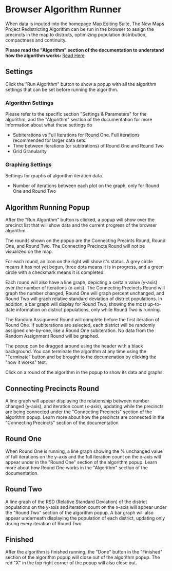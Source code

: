 # Browser Algorithm Runner

When data is inputed into the homepage Map Editing Suite, The New Maps Project Redistricting Algorithm can be run in the browser to assign the precincts in the map to districts, optimizing population distribution, compactness and continuity.

**Please read the "Algorithm" section of the documentation to understand how the algorithm works:**  [Read Here](/documentation/algorithm)

## Settings

Click the "Run Algorithm" button to show a popup with all the algorithm settings that can be set before running the algorithm. 

### Algorithm Settings

Please refer to the specific section "Settings & Parameters" for the algorithm, and the "Algorithm" section of the documentation for more information about what these settings do

- Subiterations vs Full Iterations for Round One. Full iterations recommended for larger data sets.
- Time between iterations (or subitrations) of Round One and Round Two
- Grid Granularity

### Graphing Settings

Settings for graphs of algorithm iteration data.

- Number of iterations between each plot on the graph, only for Round One and Round Two

## Algorithm Running Popup

After the "Run Algorithm" button is clicked, a popup will show over the precinct list that will show data and the current progress of the browser algorithm.

The rounds shown on the popup are the Connecting Precints Round, Round One, and Round Two. The Connecting Precincts Round will not be visualized on the map. 

For each round, an icon on the right will show it's status. A grey circle means it has not yet begun, three dots means it is in progress, and a green circle with a checkmark means it is completed.

Each round will also have a line graph, depicting a certain value (y-axis) over the number of iterations (x-axis). The Connecting Precincts Round will graph the number changed, Round One will graph percent unchanged, and Round Two will graph relative standard deviation of district populations. In addition, a bar graph will display for Round Two, showing the most up-to-date information on district populations, only while Round Two is running.

The Random Assignment Round will complete before the first iteration of Round One. If subiterations are selected, each district will be randomly assigned one-by-one, like a Round One subiteration. No data from the Random Assignment Round will be graphed.

The popup can be dragged around using the header with a black background. You can terminate the algorithm at any time using the "Terminate" button and be brought to the documenation by clicking the "how it works" text.

Click on a round of the algorithm in the popup to show its data and graphs.

## Connecting Precincts Round

A line graph will appear displaying the relationship between number changed (y-axis), and iteration count (x-axis), updating while the precincts are being connected under the "Connecting Precincts" section of the algorithm popup. Learn more about how the precincts are connected in the "Connecting Precincts" section of the documentation

## Round One

When Round One is running, a line graph showing the % unchanged value of full iterations on the y-axis and the full iteration count on the x-axis will appear under in the "Round One" section of the algorithm popup. Learn more about how Round One works in the "Algorithm" section of the documentation.

## Round Two

A line graph of the RSD (Relative Standard Deviation) of the district populations on the y-axis and iteration count on the x-axis will appear under the "Round Two" section of the algorithm popup. A bar graph will also appear underneath displaying the population of each district, updating only during every iteration of Round Two.

## Finished

After the algorithm is finished running, the "Done" button in the "Finished" section of the algorithm popup will close out of the algorithm popup. The red "X" in the top right corner of the popup will also close out.